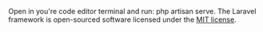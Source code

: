Open in you're code editor terminal and run: php artisan serve.
The Laravel framework is open-sourced software licensed under the [MIT license](https://opensource.org/licenses/MIT).